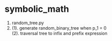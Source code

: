 # symbolic_math
1. random_tree.py
2. (1). generate random_binary_tree when p_1 = 0 <br>
   (2). traversal tree to infix and prefix expression